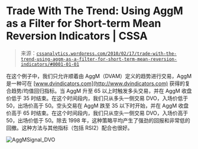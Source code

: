 <!--yml

分类：未分类

日期：2024-05-12 18:35:58

-->

# Trade With The Trend: Using AggM as a Filter for Short-term Mean Reversion Indicators | CSSA

> 来源：[`cssanalytics.wordpress.com/2010/02/17/trade-with-the-trend-using-aggm-as-a-filter-for-short-term-mean-reversion-indicators/#0001-01-01`](https://cssanalytics.wordpress.com/2010/02/17/trade-with-the-trend-using-aggm-as-a-filter-for-short-term-mean-reversion-indicators/#0001-01-01)

在这个例子中，我们只允许顺着由 AggM（DVAM）定义的趋势进行交易，AggM 是一种可在 [www.dvindicators.com](http://www.dvindicators.com) 获得的复合趋势/均值回归指标。当 AggM 升至 65 以上时触发多头交易，并在 AggM 收盘价低于 35 时结束。在这个时间段内，我们只从多头一侧交易 DVO，入场价低于 50，出场价高于 50。空头交易在 AggM 跌至 35 以下时开始，并在 AggM 收盘价高于 65 时结束。在这个时间段内，我们只从空头一侧交易 DVO，入场价高于 50，出场价低于 50。除去 1998 年，这种策略平均产生了强劲的回报和非常低的回撤。这种方法与其他指标（包括 RSI2）配合也很好。

![AggMSignal_DVO](https://cssanalytics.files.wordpress.com/2010/02/aggmsignal_dvo.png)
